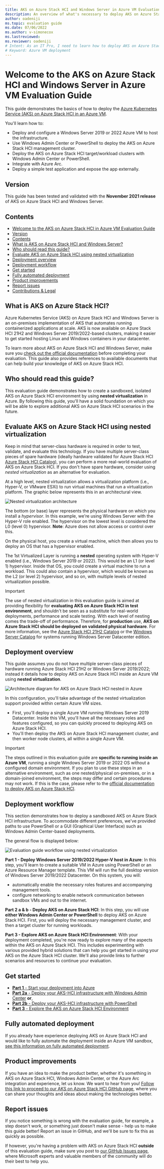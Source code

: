 ```yaml
---
title: AKS on Azure Stack HCI and Windows Server in Azure VM Evaluation Guide 
description: An overview of what's necessary to deploy AKS on Azure Stack HCI in an Azure VM
author: oadeniji
ms.topic: evaluation guide
ms.date: 07/06/2022
ms.author: v-simonecox 
ms.lastreviewed: 
ms.reviewer: oadeniji
# Intent: As an IT Pro, I need to learn how to deploy AKS on Azure Stack HCI in an Azure VM
# Keyword: Azure VM deployment
---
```


# Welcome to the AKS on Azure Stack HCI and Windows Server in Azure VM Evaluation Guide

This guide demonstrates the basics of how to deploy the [Azure Kubernetes Service (AKS) on Azure Stack HCI in an Azure VM](https://docs.microsoft.com/en-us/azure-stack/aks-hci/overview "link to the What is Azure Kubernetes Service on Azure Stack HCI documentation landing page").  

You'll learn how to:

* Deploy and configure a Windows Server 2019 or 2022 Azure VM to host the infrastructure.
* Use Windows Admin Center or PowerShell to deploy the AKS on Azure Stack HCI management cluster.
* Deploy the AKS on Azure Stack HCI target/workload clusters with Windows Admin Center or PowerShell.
* Integrate with Azure Arc.
* Deploy a simple test application and expose the app externally.

Version
-----------
This guide has been tested and validated with the **November 2021 release** of AKS on Azure Stack HCI and Windows Server.

Contents
-----------
- [Welcome to the AKS on Azure Stack HCI in Azure VM Evaluation Guide](#welcome-to-the-aks-on-azure-stack-hci-and-windows-server-in-azure-vm-evaluation-guide)
- [Version](#version)
- [Contents](#contents)
- [What is AKS on Azure Stack HCI and Windows Server?](#what-is-aks-on-azure-stack-hci)
- [Who should read this guide?](#who-should-read-this-guide)
- [Evaluate AKS on Azure Stack HCI using nested virtualization](#evaluate-aks-on-azure-stack-hci-using-nested-virtualization)
- [Deployment overview](#deployment-overview)
- [Deployment workflow](#deployment-workflow)
- [Get started](#get-started)
- [Fully automated deployment](#fully-automated-deployment)
- [Product improvements](#product-improvements)
- [Report issues](#raising-issues)
- [Contributions & Legal](#contributions--legal)

What is AKS on Azure Stack HCI?
-----------

Azure Kubernetes Service (AKS) on Azure Stack HCI and Windows Server is an on-premises implementation of AKS that automates running containerized applications at scale. AKS is now available on Azure Stack HCI 21H2 and Windows Server 2019/2022-based clusters, making it easier to get started hosting Linux and Windows containers in your datacenter.

To learn more about AKS on Azure Stack HCI and Windows Server, make sure you [check out the official documentation](https://docs.microsoft.com/en-us/azure-stack/aks-hci/overview "What is Azure Kubernetes Service on Azure Stack HCI documentation") before completing your evaluation. This guide also provides references to available documents that can help build your knowledge of AKS on Azure Stack HCI.

Who should read this guide?
-----------
This evaluation guide demonstrates how to create a sandboxed, isolated AKS on Azure Stack HCI environment by using **nested virtualization** in Azure. By following this guide, you'll have a solid foundation on which you will be able to explore additional AKS on Azure Stack HCI scenarios in the future.

Evaluate AKS on Azure Stack HCI using nested virtualization
-----------
Keep in mind that server-class hardware is required in order to test, validate, and evaluate this technology. If you have multiple server-class pieces of spare hardware (ideally hardware validated for Azure Stack HCI [Azure Stack HCI Catalog](https://aka.ms/azurestackhcicatalog "Azure Stack HCI Catalog")), you can perform a more real-world evaluation of AKS on Azure Stack HCI. If you don't have spare hardware, consider using *nested virtualization* as an alternative for evaluation.

At a high level, nested virtualization allows a virtualization platform (i.e., Hyper-V, or VMware ESXi) to run virtual machines that run a virtualization platform. The graphic below represents this in an architectural view.

![Nested virtualization architecture](media/nested_virt.png "Nested virtualization architecture")

 The bottom (or base) layer represents the physical hardware on which you install a *hypervisor*. In this example, we're using Windows Server with the Hyper-V role enabled. The hypervisor on the lowest level is considered the L0 (level 0) hypervisor.  **Note**: Azure does not allow access or control over this.

On the physical host, you create a virtual machine, which then allows you to deploy an OS that has a hypervisor enabled.  

The 1st Virtualized Layer is running a **nested** operating system with Hyper-V enabled (i.e., Windows Server 2019 or 2022). This would be an L1 (or level 1) hypervisor. Inside that OS, you could create a virtual machine to run a workload.  This could also contain a hypervisor, which would be known as the L2 (or level 2) hypervisor, and so on, with multiple levels of nested virtualization possible.

> [!IMPORTANT]
The use of nested virtualization in this evaluation guide is aimed at providing flexibility for **evaluating AKS on Azure Stack HCI in test environment**, and shouldn't be seen as a substitute for real-world deployments, performance and scale testing. With each level of nesting comes the trade-off of performance. Therefore, for **production** use, **AKS on Azure Stack HCI should be deployed on validated physical hardware**. For more information, see the [Azure Stack HCI 21H2 Catalog](https://aka.ms/azurestackhcicatalog "Azure Stack HCI 21H2 Catalog") or the [Windows Server Catalog](https://www.windowsservercatalog.com/results.aspx?bCatID=1283&cpID=0&avc=126&ava=0&avq=0&OR=1&PGS=25 "Windows Server Catalog") for systems running Windows Server Datacenter edition.

Deployment overview
-----------
This guide assumes you do not have multiple server-class pieces of hardware running Azure Stack HCI 21H2 or Windows Server 2019/2022; instead it details how to deploy AKS on Azure Stack HCI inside an Azure VM using **nested virtualization**.

![Architecture diagram for AKS on Azure Stack HCI nested in Azure](media/nested_virt_arch_ga2.png "Architecture diagram for AKS on Azure Stack HCI nested in Azure")

In this configuration, you'll take advantage of the nested virtualization support provided within certain Azure VM sizes. 
- First, you'll deploy a single Azure VM running Windows Server 2019 Datacenter. Inside this VM, you'll have all the necessary roles and features configured, so you can quickly proceed to deploying AKS on Azure Stack HCI. 
- You'll then deploy the AKS on Azure Stack HCI management cluster, and then worker node clusters, all within a single Azure VM.

> [!IMPORTANT]
The steps outlined in this evaluation guide are **specific to running inside an Azure VM**, running a single Windows Server 2019 or 2022 OS without a configured domain environment. If you plan to use these steps in an alternative environment, such as one nested/physical on-premises, or in a domain-joined environment, the steps may differ and certain procedures may not work. If this is the case, please refer to the [official documentation to deploy AKS on Azure Stack HCI](https://docs.microsoft.com/en-us/azure-stack/aks-hci/ "official documentation to deploy AKS on Azure Stack HCI").

Deployment workflow
-----------
This section demonstrates how to deploy a sandboxed AKS on Azure Stack HCI infrastructure. To accommodate different preferences, we've provided paths to use PowerShell or a GUI (Graphical User Interface) such as Windows Admin Center-based deployments.

The general flow is displayed below:

![Evaluation guide workflow using nested virtualization](media/flow_chart_ga.png "Evaluation guide workflow using nested virtualization")

**Part 1 - Deploy Windows Server 2019/2022 Hyper-V host in Azure**: In this step, you'll learn to create a suitable VM in Azure using PowerShell or an Azure Resource Manager template. This VM will run the full desktop version of Windows Server 2019/2022 Datacenter. On this system, you will: 
- automatically enable the necessary roles  features and accompanying management tools.
 - configure networking to enable network communication between sandbox VMs and out to the internet.

**Part 2 a & b - Deploy AKS on Azure Stack HCI**: In this step, you will use **either Windows Admin Center or PowerShell** to deploy AKS on Azure Stack HCI. First, you will deploy the necessary management cluster, and then a target cluster for running workloads.

**Part 3 - Explore AKS on Azure Stack HCI Environment**: With your deployment completed, you're now ready to explore many of the aspects within the AKS on Azure Stack HCI. This includes experimenting with various provided hybrid solutions that can help you get started in using your AKS on the Azure Stack HCI cluster. We'll also provide links to further scenarios and resources to continue your evaluation.

Get started
-----------

* [**Part 1** - Start your deployment into Azure](/eval/steps/1_AKSHCI_Azure.md "Start your deployment into Azure")
* [**Part 2a** - Deploy your AKS-HCI infrastructure with Windows Admin Center](/eval/steps/2a_DeployAKSHCI_WAC.md "Deploy your AKS-HCI infrastructure with Windows Admin Center") **or**,
* [**Part 2b** - Deploy your AKS-HCI infrastructure with PowerShell](/eval/steps/2b_DeployAKSHCI_PS.md "Deploy your AKS-HCI infrastructure with PowerShell")
* [**Part 3** - Explore the AKS on Azure Stack HCI Environment](/eval/steps/3_ExploreAKSHCI.md "Explore the AKS on Azure Stack HCI Environment")


Fully automated deployment
-----------
If you already have experience deploying AKS on Azure Stack HCI and would like to fully automate the deployment inside an Azure VM sandbox, [see this information on fully automated deployment](/eval/autodeploy/README.md "Fully automated deployment").

Product improvements
-----------
If you have an idea to make the product better, whether it's something in AKS on Azure Stack HCI, Windows Admin Center, or the Azure Arc integration and experience, let us know. We want to hear from you! [Follow this link to proceed to our AKS on Azure Stack HCI GitHub page](https://github.com/Azure/aks-hci/issues "AKS on Azure Stack HCI GitHub"), where you can share your thoughts and ideas about making the technologies better.  

Report issues
-----------
If you notice something is wrong with the evaluation guide, for example, a step doesn't work, or something just doesn't make sense - help us to make this guide better!  Report an issue in GitHub, and we'll be sure to fix this as quickly as possible.

If however, you're having a problem with AKS on Azure Stack HCI **outside** of this evaluation guide, make sure you post to [our GitHub Issues page](https://github.com/Azure/aks-hci/issues "GitHub Issues"), where Microsoft experts and valuable members of the community will do their best to help you.